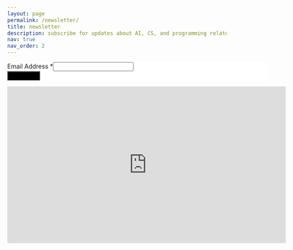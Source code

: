 ```yaml
---
layout: page
permalink: /newsletter/
title: newsletter
description: subscribe for updates about AI, CS, and programming related topics within the Apple ecosystem
nav: true
nav_order: 2
---
```

<!-- <div id="mc_embed_shell">
    <div id="mc_embed_signup">
        <form action="https://schmittsfn.us12.list-manage.com/subscribe/post?u=79dcf91c4d908dfcd6737caca&amp;id=4e84f21a4b&amp;f_id=002a45e0f0" method="post" id="mc-embedded-subscribe-form" name="mc-embedded-subscribe-form" class="validate" target="_self" novalidate="">
            <div id="mc_embed_signup_scroll">
                <div class="mc-field-group">
                    <label for="mce-EMAIL">Email Address</label><br>
                    <input type="email" name="EMAIL" class="required email" id="mce-EMAIL" required="" value="">
                </div>
            </div>
            <div id="mce-responses" class="clear foot">
                <div class="response" id="mce-error-response" style="display: none;"></div>
                <div class="response" id="mce-success-response" style="display: none;"></div>
            </div>
            <div aria-hidden="true" style="position: absolute; left: -5000px;">
                /* real people should not fill this in and expect good things - do not remove this or risk form bot signups */
                <input type="text" name="b_79dcf91c4d908dfcd6737caca_4e84f21a4b" tabindex="-1" value="">
            </div>
            <div class="optionalParent">
                <div class="clear foot">
                    <input type="submit" name="subscribe" id="mc-embedded-subscribe" class="button" value="Subscribe">
                </div>
            </div>
        </form>
    </div>
</div> -->
<div id="mc_embed_shell">
      <link href="//cdn-images.mailchimp.com/embedcode/classic-061523.css" rel="stylesheet" type="text/css">
  <style type="text/css">
        #mc_embed_signup{background:#fff; false;clear:left; width: 600px;}
        /* Add your own Mailchimp form style overrides in your site stylesheet or in this style block.
           We recommend moving this block and the preceding CSS link to the HEAD of your HTML file. */
</style>
<div id="mc_embed_signup">
    <form action="https://schmittsfn.us12.list-manage.com/subscribe/post?u=79dcf91c4d908dfcd6737caca&amp;id=4e84f21a4b&amp;f_id=002a45e0f0" method="post" id="mc-embedded-subscribe-form" name="mc-embedded-subscribe-form" class="validate" target="_blank">
        <div id="mc_embed_signup_scroll">
            <div class="mc-field-group"><label for="mce-EMAIL">Email Address <span class="asterisk">*</span></label><input type="email" name="EMAIL" class="required email" id="mce-EMAIL" required="" value=""></div>
        <div id="mce-responses" class="clear foot">
            <div class="response" id="mce-error-response" style="display: none;"></div>
            <div class="response" id="mce-success-response" style="display: none;"></div>
        </div>
    <div aria-hidden="true" style="position: absolute; left: -5000px;">
        /* real people should not fill this in and expect good things - do not remove this or risk form bot signups */
        <input type="text" name="b_79dcf91c4d908dfcd6737caca_4e84f21a4b" tabindex="-1" value="">
    </div>
        <div class="optionalParent">
            <div class="clear foot">
                <input type="submit" name="subscribe" id="mc-embedded-subscribe" class="button" value="Subscribe" style="background:#000;">
            </div>
        </div>
    </div>
</form>
</div>
<script type="text/javascript" src="//s3.amazonaws.com/downloads.mailchimp.com/js/mc-validate.js"></script><script type="text/javascript">(function($) {window.fnames = new Array(); window.ftypes = new Array();fnames[0]='EMAIL';ftypes[0]='email';fnames[1]='FNAME';ftypes[1]='text';fnames[2]='LNAME';ftypes[2]='text';fnames[3]='ADDRESS';ftypes[3]='address';fnames[4]='PHONE';ftypes[4]='phone';fnames[5]='BIRTHDAY';ftypes[5]='birthday';}(jQuery));var $mcj = jQuery.noConflict(true);</script></div>


<div style="display: none;">
    <meta name="robots" content="noindex">
        If you read this and you like what I do consider supporting my work
        <a href="https://www.paypal.com/donate/?business=W8W3MHXPZ2ZLE&no_recurring=0&currency_code=USD" target="_blank">Paypal</a>
        <a href="https://patreon.com/user?u=84962208" target="_blank">Patreon</a>
        <a href="https://www.buymeacoffee.com/schmittsfn" target="_blank">Buy me a coffee</a>
        <a href="https://en.tipeee.com/schmittsfn/" target="_blank">Tipeee</a> 
    </meta>
</div>


<iframe width="640" height="360" src="https://www.youtube.com/embed/_crNfAd86bc" title="YouTube video player" frameborder="0" allow="accelerometer; autoplay; clipboard-write; encrypted-media; gyroscope; picture-in-picture; web-share" allowfullscreen></iframe>
